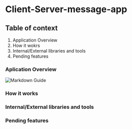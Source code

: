 
# Client-Server-message-app

## Table of context

1. Application Overview
2. How it wokrs
3. Internal/External libraries and tools
4. Pending features

### Aplication Overview

![Markdown Guide](https://i.ibb.co/njqGcJr/base-window.png)

### How it works

### Internal/External libraries and tools

### Pending features
